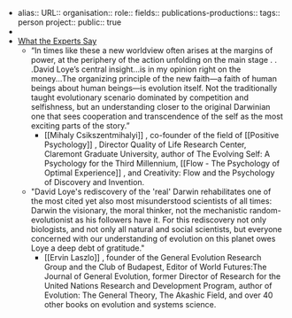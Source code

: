 - alias::
  URL::
  organisation::
  role::
  fields::
  publications-productions:: 
  tags:: person
  project::
  public:: true
-
- [What the Experts Say](https://www.davidloye.com/experts.html)
	- “In times like these a new worldview often arises at the margins of power, at the periphery of the action unfolding on the main stage . . .David Loye’s central insight...is in my opinion right on the money...The organizing principle of the new faith—a faith of human beings about human beings—is evolution itself. Not the traditionally taught evolutionary scenario dominated by competition and selfishness, but an understanding closer to the original Darwinian one that sees cooperation and transcendence of the self as the most exciting parts of the story.”
		- [[Mihaly Csikszentmihalyi]] , co-founder of the field of [[Positive Psychology]] , Director Quality of Life Research Center, Claremont Graduate University, author of The Evolving Self: A Psychology for the Third Millennium, [[Flow - The Psychology of Optimal Experience]] , and Creativity: Flow and the Psychology of Discovery and Invention.
	- "David Loye's rediscovery of the 'real' Darwin rehabilitates one of the most cited yet also most misunderstood scientists of all times: Darwin the visionary, the moral thinker, not the mechanistic random-evolutionist as his followers have it. For this rediscovery not only biologists, and not only all natural and social scientists, but everyone concerned with our understanding of evolution on this planet owes Loye a deep debt of gratitude."
		- [[Ervin Laszlo]] , founder of the General Evolution Research Group and the Club of Budapest, Editor of World Futures:The Journal of General Evolution, former Director of Research for the United Nations Research and Development Program, author of Evolution: The General Theory, The Akashic Field, and over 40 other books on evolution and systems science.